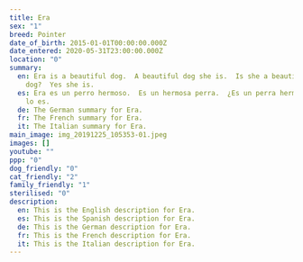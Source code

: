 ```yaml
---
title: Era
sex: "1"
breed: Pointer
date_of_birth: 2015-01-01T00:00:00.000Z
date_entered: 2020-05-31T23:00:00.000Z
location: "0"
summary:
  en: Era is a beautiful dog.  A beautiful dog she is.  Is she a beautiful
    dog?  Yes she is.
  es: Era es un perro hermoso.  Es un hermosa perra.  ¿Es un perra hermosa?  Sí,
    lo es.
  de: The German summary for Era. 
  fr: The French summary for Era. 
  it: The Italian summary for Era. 
main_image: img_20191225_105353-01.jpeg
images: []
youtube: ""
ppp: "0"
dog_friendly: "0"
cat_friendly: "2"
family_friendly: "1"
sterilised: "0"
description:
  en: This is the English description for Era.
  es: This is the Spanish description for Era.
  de: This is the German description for Era.
  fr: This is the French description for Era.
  it: This is the Italian description for Era.
---
```

